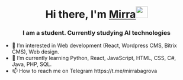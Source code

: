 <h1 align="center">Hi there, I'm 
  <a href="https://taplink.cc/mirrabagrovaa" target="_blank">Mirra</a><img src="https://github.com/blackcater/blackcater/raw/main/images/Hi.gif" height="32"/>
</h1>
<h3 align="center">I am a student. Currently studying AI technologies</h3>
<ul>
  <li>👀 I’m interested in Web development (React, Wordpress CMS, Bitrix CMS), Web design.</li>
  <li>🌱 I’m currently learning Python, React, JavaScript, HTML, CSS, C#, Java, PHP, SQL.</li>
  <li>📫 How to reach me on Telegram https://t.me/mirrabagrova</li>
</ul>

<!---
Mirra11Ba/Mirra11Ba is a ✨ special ✨ repository because its `README.md` (this file) appears on your GitHub profile.
You can click the Preview link to take a look at your changes.
- 👋 Hi, I’m @Mirra11Ba.
- 👀 I’m interested in Web development (React, Wordpress CMS, Bitrix CMS), Web design.
- 🌱 I’m currently learning Python, React, JavaScript, HTML, CSS, C#, Java, PHP, SQL.
- 📫 How to reach me on Telegram https://t.me/mirrabagrova
--->
